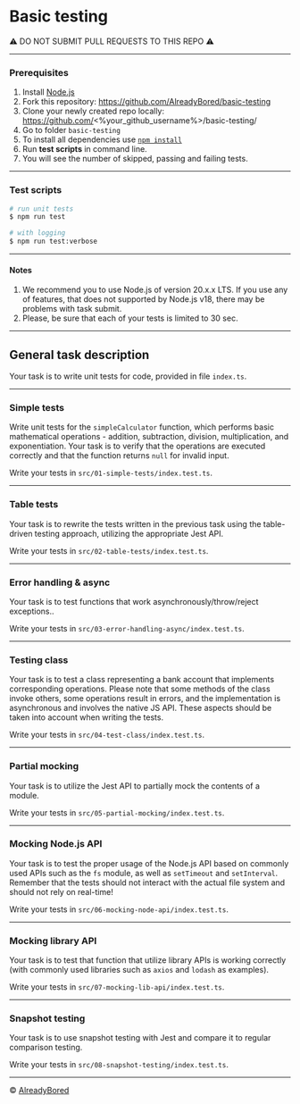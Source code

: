 # Basic testing

⚠️ DO NOT SUBMIT PULL REQUESTS TO THIS REPO ⚠️

---

### Prerequisites
1. Install [Node.js](https://nodejs.org/en/download/)   
2. Fork this repository: https://github.com/AlreadyBored/basic-testing
3. Clone your newly created repo locally: https://github.com/<%your_github_username%>/basic-testing/  
4. Go to folder `basic-testing`  
5. To install all dependencies use [`npm install`](https://docs.npmjs.com/cli/install)  
6. Run **test scripts** in command line.
7. You will see the number of skipped, passing and failing tests.

---

### Test scripts

```bash
# run unit tests
$ npm run test

# with logging
$ npm run test:verbose
```

---

#### Notes
1. We recommend you to use Node.js of version 20.x.x LTS. If you use any of features, that does not supported by Node.js v18, there may be problems with task submit.
2. Please, be sure that each of your tests is limited to 30 sec.

---

## General task description
Your task is to write unit tests for code, provided in file `index.ts`. 

---

### **Simple tests**

Write unit tests for the `simpleCalculator` function, which performs basic mathematical operations - addition, subtraction, division, multiplication, and exponentiation. Your task is to verify that the operations are executed correctly and that the function returns `null` for invalid input.

Write your tests in `src/01-simple-tests/index.test.ts`.

---

### **Table tests**

Your task is to rewrite the tests written in the previous task using the table-driven testing approach, utilizing the appropriate Jest API.

Write your tests in `src/02-table-tests/index.test.ts`.

---


### **Error handling & async**

Your task is to test functions that work asynchronously/throw/reject exceptions..

Write your tests in `src/03-error-handling-async/index.test.ts`.

---

### **Testing class**

Your task is to test a class representing a bank account that implements corresponding operations. Please note that some methods of the class invoke others, some operations result in errors, and the implementation is asynchronous and involves the native JS API. These aspects should be taken into account when writing the tests.

Write your tests in `src/04-test-class/index.test.ts`.

---

### **Partial mocking**

Your task is to utilize the Jest API to partially mock the contents of a module.

Write your tests in `src/05-partial-mocking/index.test.ts`.

---

### **Mocking Node.js API**

Your task is to test the proper usage of the Node.js API based on commonly used APIs such as the `fs` module, as well as `setTimeout` and `setInterval`. Remember that the tests should not interact with the actual file system and should not rely on real-time!

Write your tests in `src/06-mocking-node-api/index.test.ts`.

---

### **Mocking library API**

Your task is to test that function that utilize library APIs is working correctly (with commonly used libraries such as `axios` and `lodash` as examples).

Write your tests in `src/07-mocking-lib-api/index.test.ts`.

---

### **Snapshot testing**

Your task is to use snapshot testing with Jest and compare it to regular comparison testing.

Write your tests in `src/08-snapshot-testing/index.test.ts`.

---

© [AlreadyBored](https://github.com/AlreadyBored)
